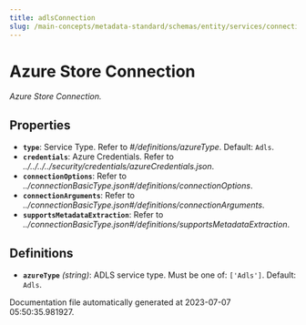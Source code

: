 ```yaml
---
title: adlsConnection
slug: /main-concepts/metadata-standard/schemas/entity/services/connections/storage/adlsConnection
---
```


# Azure Store Connection

*Azure Store Connection.*

## Properties

- **`type`**: Service Type. Refer to *#/definitions/azureType*. Default: `Adls`.
- **`credentials`**: Azure Credentials. Refer to *../../../../security/credentials/azureCredentials.json*.
- **`connectionOptions`**: Refer to *../connectionBasicType.json#/definitions/connectionOptions*.
- **`connectionArguments`**: Refer to *../connectionBasicType.json#/definitions/connectionArguments*.
- **`supportsMetadataExtraction`**: Refer to *../connectionBasicType.json#/definitions/supportsMetadataExtraction*.
## Definitions

- **`azureType`** *(string)*: ADLS service type. Must be one of: `['Adls']`. Default: `Adls`.


Documentation file automatically generated at 2023-07-07 05:50:35.981927.
